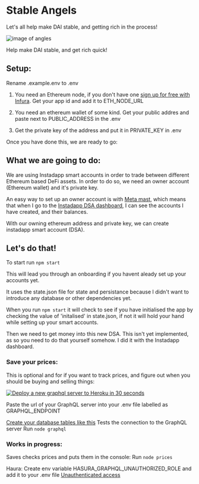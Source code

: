 # Stable Angels

Let's all help make DAI stable, and getting rich in the process!

![image of angles](https://images.yourstory.com/cs/wordpress/2019/01/Angels-2.png?fm=png&auto=format)

Help make DAI stable, and get rich quick!

## Setup:

Rename .example.env to .env

1. You need an Ethereum node, if you don't have one [sign up for free with Infura](https://infura.io/register). Get your app id and add it to ETH_NODE_URL

2. You need an ethereum wallet of some kind. Get your public addres and paste next to PUBLIC_ADDRESS in the .env

3. Get the private key of the address and put it in PRIVATE_KEY in .env

Once you have done this, we are ready to go:

## What we are going to do:

We are using Instadapp smart accounts in order to trade between different Ethereum based DeFi assets. In order to do so, we need an owner account (Ethereum wallet) and it's private key.

An easy way to set up an owner account is with [Meta mast](https://metamask.io/), which means that when I go to the [Instadapp DSA dashboard](https://dsa.instadapp.io/), I can see the accounts I have created, and their balances.

With our owning ethereum address and private key, we can create instadapp smart account (DSA).

## Let's do that!

To start run `npm start`

This will lead you through an onboarding if you havent aleady set up your accounts yet.

It uses the state.json file for state and persistance because I didn't want to introduce any database or other dependencies yet.

When you run `npm start` it will check to see if you have initialised the app by checking the value of 'initalised' in state.json, if not it will hold your hand while setting up your smart accounts.

Then we need to get money into this new DSA. This isn't yet implemented, as so you need to do that yourself somehow. I did it with the Instadapp dashboard.

### Save your prices:

This is optional and for if you want to track prices, and figure out when you should be buying and selling things:

[![Deploy a new graphql server to Heroku in 30 seconds](https://camo.githubusercontent.com/83b0e95b38892b49184e07ad572c94c8038323fb/68747470733a2f2f7777772e6865726f6b7563646e2e636f6d2f6465706c6f792f627574746f6e2e737667)](https://heroku.com/deploy?template=https://github.com/hasura/graphql-engine-heroku)

Paste the url of your GraphQL server into your .env file labelled as GRAPHQL_ENDPOINT

[Create your database tables like this](https://github.com/jamespfarrell/stable-angels/issues/1)
Tests the connection to the GraphQL server
Run `node graphql`

### Works in progress:

Saves checks prices and puts them in the console:
Run `node prices`

Haura:
Create env variable HASURA_GRAPHQL_UNAUTHORIZED_ROLE and add it to your .env file
[Unauthenticated access](https://hasura.io/docs/1.0/graphql/manual/auth/authentication/unauthenticated-access.html)
